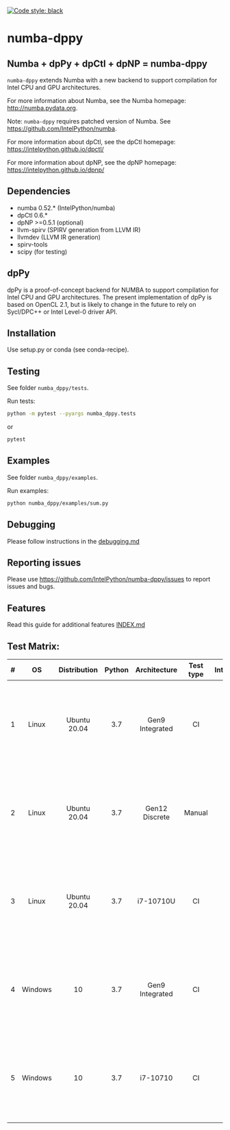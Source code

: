 [![Code style: black](https://img.shields.io/badge/code%20style-black-000000.svg)](https://github.com/psf/black)

# numba-dppy

## Numba + dpPy + dpCtl + dpNP = numba-dppy

`numba-dppy` extends Numba with a new backend to support compilation
for Intel CPU and GPU architectures.

For more information about Numba, see the Numba homepage:
http://numba.pydata.org.

Note: `numba-dppy` requires patched version of Numba.
See https://github.com/IntelPython/numba.

For more information about dpCtl, see the dpCtl homepage:
https://intelpython.github.io/dpctl/

For more information about dpNP, see the dpNP homepage:
https://intelpython.github.io/dpnp/

## Dependencies

* numba 0.52.* (IntelPython/numba)
* dpCtl 0.6.*
* dpNP >=0.5.1 (optional)
* llvm-spirv (SPIRV generation from LLVM IR)
* llvmdev (LLVM IR generation)
* spirv-tools
* scipy (for testing)

## dpPy

dpPy is a proof-of-concept backend for NUMBA to support compilation for
Intel CPU and GPU architectures.
The present implementation of dpPy is based on OpenCL 2.1, but is likely
to change in the future to rely on Sycl/DPC++ or Intel Level-0 driver API.

## Installation

Use setup.py or conda (see conda-recipe).

## Testing

See folder `numba_dppy/tests`.

Run tests:
```bash
python -m pytest --pyargs numba_dppy.tests
```
or
```bash
pytest
```

## Examples

See folder `numba_dppy/examples`.

Run examples:
```bash
python numba_dppy/examples/sum.py
```

## Debugging

Please follow instructions in the [debugging.md](docs/user_guides/debugging.md)

## Reporting issues

Please use https://github.com/IntelPython/numba-dppy/issues to report issues and bugs.

## Features

Read this guide for additional features [INDEX.md](docs/INDEX.md)

## Test Matrix:

| # |    OS   | Distribution | Python |   Architecture  | Test type | IntelOneAPI |                                   Build Commands                                  |    Dependencies    | Backend     |
|:-:|:-------:|:------------:|:------:|:---------------:|:---------:|:-----------:|:---------------------------------------------------------------------------------:|:------------------:|:-----------:|
| 1 |  Linux  | Ubuntu 20.04 |   3.7  | Gen9 Integrated |     CI    |    2021.2   | python setup.py install; pytest -q -ra --disable-warnings --pyargs numba_dppy -vv | Numba, NumPy, dpnp | OCL, L0-1.0 |
| 2 |  Linux  | Ubuntu 20.04 |   3.7  |  Gen12 Discrete |   Manual  |    2021.2   | python setup.py install; pytest -q -ra --disable-warnings --pyargs numba_dppy -vv | Numba, NumPy, dpnp | OCL, L0-1.0 |
| 3 | Linux   | Ubuntu 20.04 |   3.7  |    i7-10710U    |     CI    |    2021.2   | python setup.py install; pytest -q -ra --disable-warnings --pyargs numba_dppy -vv | Numba, NumPy, dpnp | OCL, L0-1.0 |
| 4 | Windows |      10      |   3.7  | Gen9 Integrated |     CI    |    2021.2   | python setup.py install; pytest -q -ra --disable-warnings --pyargs numba_dppy -vv |    Numba, NumPy    |     OCL     |
| 5 | Windows |      10      |   3.7  |     i7-10710    |     CI    |    2021.2   | python setup.py install; python -q -ra --disable-warnings --pyargs numba_dppy -vv |    Numba, NumPy    |     OCL     |
